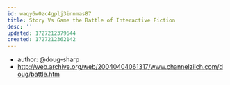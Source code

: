 ```yaml
---
id: waqy6w0zc4gplj3innmas87
title: Story Vs Game the Battle of Interactive Fiction
desc: ''
updated: 1727212379644
created: 1727212362142
---
```


- author: @doug-sharp
- http://web.archive.org/web/20040404061317/www.channelzilch.com/doug/battle.htm
